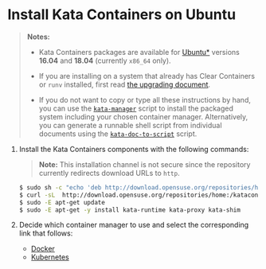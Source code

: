 # Install Kata Containers on Ubuntu

> **Notes:**
>
> - Kata Containers packages are available for [Ubuntu\*](https://www.ubuntu.com)
>   versions **16.04** and **18.04** (currently `x86_64` only).
>
> - If you are installing on a system that already has Clear Containers or `runv` installed,
>   first read [the upgrading document](../Upgrading.md).
>
> - If you do not want to copy or type all these instructions by hand, you can use the
>   [`kata-manager`](https://github.com/kata-containers/tests/blob/master/cmd/kata-manager/kata-manager.sh)
>   script to install the packaged system including your chosen container
>   manager. Alternatively, you can generate a runnable shell script from
>   individual documents using the
>   [`kata-doc-to-script`](https://github.com/kata-containers/tests/blob/master/.ci/kata-doc-to-script.sh) script.

1. Install the Kata Containers components with the following commands:

   > **Note:** This installation channel is not secure since the repository currently
   > redirects download URLs to `http`.

   ```bash
   $ sudo sh -c "echo 'deb http://download.opensuse.org/repositories/home:/katacontainers:/release/xUbuntu_$(lsb_release -rs)/ /' > /etc/apt/sources.list.d/kata-containers.list"
   $ curl -sL  http://download.opensuse.org/repositories/home:/katacontainers:/release/xUbuntu_$(lsb_release -rs)/Release.key | sudo apt-key add -
   $ sudo -E apt-get update
   $ sudo -E apt-get -y install kata-runtime kata-proxy kata-shim
   ```

2. Decide which container manager to use and select the corresponding link that follows:

   - [Docker](docker/ubuntu-docker-install.md)
   - [Kubernetes](https://github.com/kata-containers/documentation/blob/master/Developer-Guide.md#run-kata-containers-with-kubernetes)

